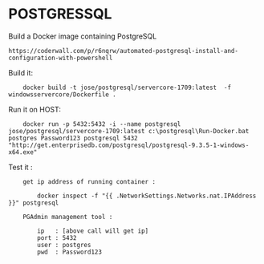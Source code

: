 # POSTGRESSQL

Build a Docker image containing PostgreSQL

    https://coderwall.com/p/r6nqrw/automated-postgresql-install-and-configuration-with-powershell


Build it:

```
    docker build -t jose/postgresql/servercore-1709:latest  -f windowsservercore/Dockerfile .
```


Run it on HOST:

```
    docker run -p 5432:5432 -i --name postgresql jose/postgresql/servercore-1709:latest c:\postgresql\Run-Docker.bat postgres Password123 postgresql 5432 "http://get.enterprisedb.com/postgresql/postgresql-9.3.5-1-windows-x64.exe"
```

Test it :

```
    get ip address of running container :  

        docker inspect -f "{{ .NetworkSettings.Networks.nat.IPAddress }}" postgresql

    PGAdmin management tool :

        ip   : [above call will get ip]
        port : 5432
        user : postgres
        pwd  : Password123

```